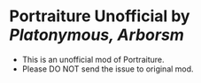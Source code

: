 # Portraiture Unofficial by _Platonymous, Arborsm_
* This is an unofficial mod of Portraiture. 
* Please DO NOT send the issue to original mod.
